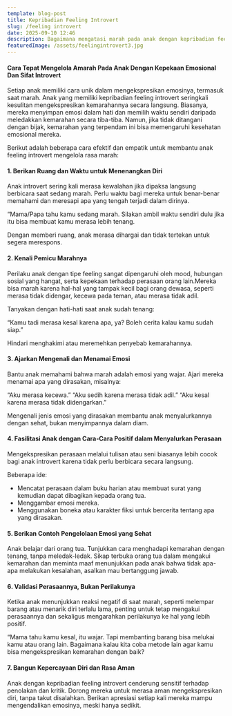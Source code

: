 ```yaml
---
template: blog-post
title: Kepribadian Feeling Introvert 
slug: /feeling introvert
date: 2025-09-10 12:46
description: Bagaimana mengatasi marah pada anak dengan kepribadian feeling introvert
featuredImage: /assets/feelingintrovert3.jpg
---
```



#### Cara Tepat Mengelola Amarah Pada Anak Dengan Kepekaan Emosional Dan Sifat Introvert

Setiap anak memiliki cara unik dalam mengekspresikan emosinya, termasuk saat marah. Anak yang memiliki kepribadian feeling introvert seringkali kesulitan mengekspresikan kemarahannya secara langsung. Biasanya, mereka menyimpan emosi dalam hati dan memilih waktu sendiri daripada meledakkan kemarahan secara tiba-tiba. Namun, jika tidak ditangani dengan bijak, kemarahan yang terpendam ini bisa memengaruhi kesehatan emosional mereka.

Berikut adalah beberapa cara efektif dan empatik untuk membantu anak feeling introvert mengelola rasa marah:

#### 1. Berikan Ruang dan Waktu untuk Menenangkan Diri

Anak introvert sering kali merasa kewalahan jika dipaksa langsung berbicara saat sedang marah. Perlu waktu bagi mereka untuk benar-benar memahami dan meresapi apa yang tengah terjadi dalam dirinya.

“Mama/Papa tahu kamu sedang marah.  Silakan ambil waktu sendiri dulu jika itu bisa membuat kamu merasa lebih tenang.

Dengan memberi ruang, anak merasa dihargai dan tidak tertekan untuk segera merespons.

#### 2. Kenali Pemicu Marahnya

Perilaku anak dengan tipe feeling sangat dipengaruhi oleh mood, hubungan sosial yang hangat, serta kepekaan terhadap perasaan orang lain.Mereka bisa marah karena hal-hal yang tampak kecil bagi orang dewasa, seperti merasa tidak didengar, kecewa pada teman, atau merasa tidak adil.

Tanyakan dengan hati-hati saat anak sudah tenang:

“Kamu tadi merasa kesal karena apa, ya? Boleh cerita kalau kamu sudah siap.”

Hindari menghakimi atau meremehkan penyebab kemarahannya.

#### 3. Ajarkan Mengenali dan Menamai Emosi

Bantu anak memahami bahwa marah adalah emosi yang wajar. Ajari mereka menamai apa yang dirasakan, misalnya:

“Aku merasa kecewa.”
“Aku sedih karena merasa tidak adil.”
“Aku kesal karena merasa tidak didengarkan.”

Mengenali jenis emosi yang dirasakan membantu anak menyalurkannya dengan sehat, bukan menyimpannya dalam diam.

#### 4. Fasilitasi Anak dengan Cara-Cara Positif dalam Menyalurkan Perasaan

Mengekspresikan perasaan melalui tulisan atau seni biasanya lebih cocok bagi anak introvert karena tidak perlu berbicara secara langsung.

Beberapa ide:
- Mencatat perasaan dalam buku harian atau membuat surat yang kemudian dapat dibagikan kepada orang tua.
- Menggambar emosi mereka.
- Menggunakan boneka atau karakter fiksi untuk bercerita tentang apa yang dirasakan.

#### 5. Berikan Contoh Pengelolaan Emosi yang Sehat

Anak belajar dari orang tua. Tunjukkan cara menghadapi kemarahan dengan tenang, tanpa meledak-ledak. Sikap terbuka orang tua dalam mengakui kemarahan dan meminta maaf menunjukkan pada anak bahwa tidak apa-apa melakukan kesalahan, asalkan mau bertanggung jawab.

#### 6. Validasi Perasaannya, Bukan Perilakunya

Ketika anak menunjukkan reaksi negatif di saat marah, seperti melempar barang atau menarik diri terlalu lama, penting untuk tetap mengakui perasaannya dan sekaligus mengarahkan perilakunya ke hal yang lebih positif.

“Mama tahu kamu kesal, itu wajar. Tapi membanting barang bisa melukai kamu atau orang lain. Bagaimana kalau kita coba metode lain agar kamu bisa mengekspresikan kemarahan dengan baik?

#### 7. Bangun Kepercayaan Diri dan Rasa Aman

Anak dengan kepribadian feeling introvert cenderung sensitif terhadap penolakan dan kritik. Dorong mereka untuk merasa aman mengekspresikan diri, tanpa takut disalahkan. Berikan apresiasi setiap kali mereka mampu mengendalikan emosinya, meski hanya sedikit.

